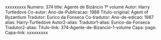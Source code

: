 xxxxxxxxx
Numero: 374
title: Agente de Bizâncio 1º volume
Autor: Harry Turtledove
Co-autor: 
Ano-de-Publicacao: 1988
Titulo-original: Agent of Byzantium
Tradutor: Eurico da Fonseca
Co-tradutor: 
Ano-de-edicao: 1987
alias: Harry-Turtledove
Autor2-alias: 
Tradutor1-alias: Eurico-da-Fonseca
Tradutor2-alias: 
Titulo-link: 374-Agente-de-Bizancio-1-volume
Capa: 
pags: 
Capa-link: 
xxxxxxxxx